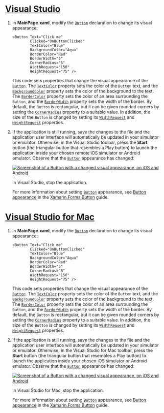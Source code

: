 # [Visual Studio](#tab/vswin)

1. In **MainPage.xaml**, modify the [`Button`](xref:Xamarin.Forms.Button) declaration to change its visual appearance:

    ```xaml
    <Button Text="Click me"
            Clicked="OnButtonClicked"
            TextColor="Blue"
            BackgroundColor="Aqua"
            BorderColor="Red"
            BorderWidth="5"
            CornerRadius="5"
            WidthRequest="150"
            HeightRequest="75" />
    ```

    This code sets properties that change the visual appearance of the [`Button`](xref:Xamarin.Forms.Button). The [`TextColor`](xref:Xamarin.Forms.Button.TextColor) property sets the color of the `Button` text, and the [`BackgroundColor`](xref:Xamarin.Forms.VisualElement.BackgroundColor) property sets the color of the background to the text. The [`BorderColor`](xref:Xamarin.Forms.Button.BorderColor) property sets the color of an area surrounding the `Button`, and the [`BorderWidth`](xref:Xamarin.Forms.Button.BorderWidth) property sets the width of the border. By default, the `Button` is rectangular, but it can be given rounded corners by setting the [`CornerRadius`](xref:Xamarin.Forms.Button.CornerRadius) property to a suitable value. In addition, the size of the `Button` is changed by setting its [`WidthRequest`](xref:Xamarin.Forms.VisualElement.WidthRequest) and [`HeightRequest`](xref:Xamarin.Forms.VisualElement.HeightRequest) properties.

1. If the application is still running, save the changes to the file and the application user interface will automatically be updated in your simulator or emulator. Otherwise, in the Visual Studio toolbar, press the **Start** button (the triangular button that resembles a Play button) to launch the application inside your chosen remote iOS simulator or Android emulator. Observe that the [`Button`](xref:Xamarin.Forms.Button) appearance has changed:

    [![Screenshot of a Button with a changed visual appearance, on iOS and Android](../images/change-button-appearance.png "Button with changed appearance")](../images/change-button-appearance-large.png#lightbox "Button with changed appearance")

    In Visual Studio, stop the application.

    For more information about setting [`Button`](xref:Xamarin.Forms.Button) appearance, see [Button appearance](~/xamarin-forms/user-interface/button.md#button-appearance) in the [Xamarin.Forms Button](~/xamarin-forms/user-interface/button.md) guide.

# [Visual Studio for Mac](#tab/vsmac)

1. In **MainPage.xaml**, modify the [`Button`](xref:Xamarin.Forms.Button) declaration to change its visual appearance:

    ```xaml
    <Button Text="Click me"
            Clicked="OnButtonClicked"
            TextColor="Blue"
            BackgroundColor="Aqua"
            BorderColor="Red"
            BorderWidth="5"
            CornerRadius="5"
            WidthRequest="150"
            HeightRequest="75" />
    ```

    This code sets properties that change the visual appearance of the [`Button`](xref:Xamarin.Forms.Button). The [`TextColor`](xref:Xamarin.Forms.Button.TextColor) property sets the color of the `Button` text, and the [`BackgroundColor`](xref:Xamarin.Forms.VisualElement.BackgroundColor) property sets the color of the background to the text. The [`BorderColor`](xref:Xamarin.Forms.Button.BorderColor) property sets the color of an area surrounding the `Button`, and the [`BorderWidth`](xref:Xamarin.Forms.Button.BorderWidth) property sets the width of the border. By default, the `Button` is rectangular, but it can be given rounded corners by setting the [`CornerRadius`](xref:Xamarin.Forms.Button.CornerRadius) property to a suitable value. In addition, the size of the `Button` is changed by setting its [`WidthRequest`](xref:Xamarin.Forms.VisualElement.WidthRequest) and [`HeightRequest`](xref:Xamarin.Forms.VisualElement.HeightRequest) properties.

1. If the application is still running, save the changes to the file and the application user interface will automatically be updated in your simulator or emulator. Otherwise, in the Visual Studio for Mac toolbar, press the **Start** button (the triangular button that resembles a Play button) to launch the application inside your chosen iOS simulator or Android emulator. Observe that the [`Button`](xref:Xamarin.Forms.Button) appearance has changed:

    [![Screenshot of a Button with a changed visual appearance, on iOS and Android](../images/change-button-appearance.png "Button with changed appearance")](../images/change-button-appearance-large.png#lightbox "Button with changed appearance")

    In Visual Studio for Mac, stop the application.

    For more information about setting [`Button`](xref:Xamarin.Forms.Button) appearance, see [Button appearance](~/xamarin-forms/user-interface/button.md#button-appearance) in the [Xamarin.Forms Button](~/xamarin-forms/user-interface/button.md) guide.
